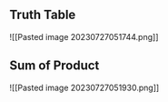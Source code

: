 ## Truth Table

![[Pasted image 20230727051744.png]]

## Sum of Product


![[Pasted image 20230727051930.png]]